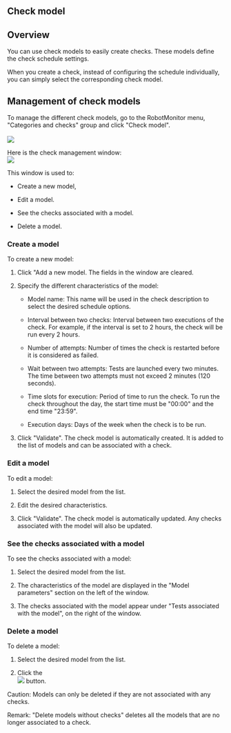 
## Check model
			

<a name="NOTE1"></a>
<a name="NOTE1_1"></a>


## Overview
<a name="overview_ELTTEXTE000150"></a>
You can use check models to easily create checks. These models define the check schedule settings. 

When you create a check, instead of configuring the schedule individually, you can simply select the corresponding check model. 

<a name="NOTE2"></a>
<a name="NOTE2_1"></a>


## Management of check models
<a name="management_check_models_ELTTEXTE000174"></a>
To manage the different check models, go to the RobotMonitor menu, "Categories and checks" group and click "Check model".  
<br>![](https://doc.pcsoft.fr/en-US/images/image.awp?langid=3&name=Robot_Cr%E9er%20un%20controle%20-%20HC%20N%B0001.gif)


Here is the check management window:  <br>![](https://doc.pcsoft.fr/en-US/images/image.awp?langid=3&name=Robot_Cr%E9er%20un%20controle%20-%20HC%20N%B0004.gif)


This window is used to: 

- Create a new model,

- Edit a model. 

- See the checks associated with a model. 

- Delete a model. 





### Create a model
<a name="create_model_ELTPARAGRAPHE000041"></a>

To create a new model: 

1. Click "Add a new model. The fields in the window are cleared. 

2. Specify the different characteristics of the model: 

	- Model name: This name will be used in the check description to select the desired schedule options. 

	- Interval between two checks: Interval between two executions of the check. For example, if the interval is set to 2 hours, the check will be run every 2 hours.

	- Number of attempts: Number of times the check is restarted before it is considered as failed.

	- Wait between two attempts: Tests are launched every two minutes. The time between two attempts must not exceed 2 minutes (120 seconds).

	- Time slots for execution: Period of time to run the check. To run the check throughout the day, the start time must be "00:00" and the end time "23:59".

	- Execution days: Days of the week when the check is to be run.




3. Click "Validate". The check model is automatically created. It is added to the list of models and can be associated with a check. 





### Edit a model
<a name="edit_model_ELTPARAGRAPHE000065"></a>

To edit a model: 

1. Select the desired model from the list. 

2. Edit the desired characteristics. 

3. Click "Validate". The check model is automatically updated. Any checks associated with the model will also be updated.  





### See the checks associated with a model
<a name="see_the_checks_associated_with_model_ELTPARAGRAPHE000078"></a>

To see the checks associated with a model: 

1. Select the desired model from the list. 

2. The characteristics of the model are displayed in the "Model parameters" section on the left of the window. 

3. The checks associated with the model appear under "Tests associated with the model", on the right of the window. 







### Delete a model
<a name="delete_model_ELTPARAGRAPHE000088"></a>

To delete a model: 

1. Select the desired model from the list. 

2. Click the <br>![](https://doc.pcsoft.fr/en-US/images/image.awp?langid=3&name=Robot_Cr%E9er%20un%20controle%20-%20HC%20N%B0004%201.gif)
 button.




Caution: Models can only be deleted if they are not associated with any checks. 

Remark: "Delete models without checks" deletes all the models that are no longer associated to a check. 


